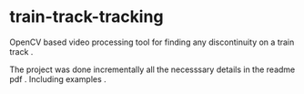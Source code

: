 # train-track-tracking
OpenCV based video processing tool for finding any discontinuity on a train track . 


The project was done incrementally all the necesssary details in the readme pdf . Including examples . 
